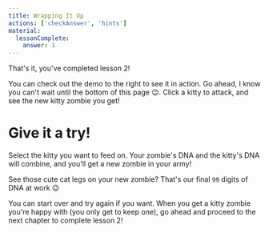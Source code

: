 ```yaml
---
title: Wrapping It Up
actions: ['checkAnswer', 'hints']
material:
  lessonComplete:
    answer: 1
---
```


That's it, you've completed lesson 2!

You can check out the demo to the right to see it in action. Go ahead, I know you can't wait until the bottom of this page 😉. Click a kitty to attack, and see the new kitty zombie you get!

# Give it a try!

Select the kitty you want to feed on. Your zombie's DNA and the kitty's DNA will combine, and you'll get a new zombie in your army!

See those cute cat legs on your new zombie? That's our final `99` digits of DNA at work 😉

You can start over and try again if you want. When you get a kitty zombie you're happy with (you only get to keep one), go ahead and proceed to the next chapter to complete lesson 2!
